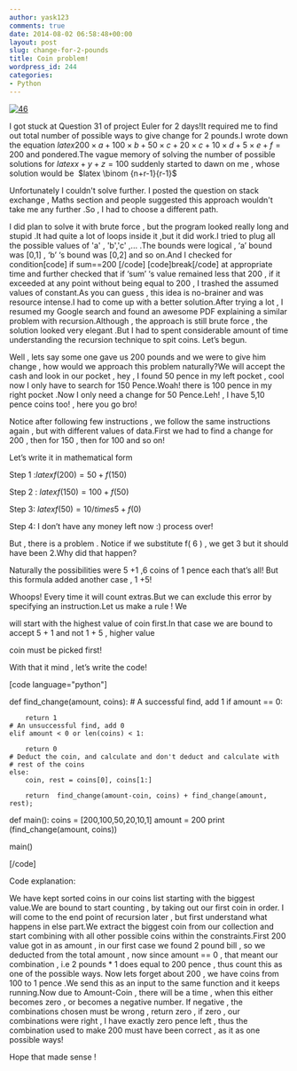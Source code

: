 ```yaml
---
author: yask123
comments: true
date: 2014-08-02 06:58:48+00:00
layout: post
slug: change-for-2-pounds
title: Coin problem!
wordpress_id: 244
categories:
- Python
---
```


[![46](http://yask007.files.wordpress.com/2014/08/46.jpg)](http://yask007.files.wordpress.com/2014/08/46.jpg)



I got stuck at Question 31 of project Euler for 2 days!It required me to find out total number of possible ways to give change for 2 pounds.I wrote down the equation $latex 200 \times a + 100 \times b + 50 \times c + 20\times c + 10 \times d + 5 \times e + f= 200$ and pondered.The vague memory of solving the number of possible solutions for $latex x + y + z =100$ suddenly started to dawn on me , whose solution would be  $latex \binom {n+r-1}{r-1}$

Unfortunately I couldn't solve further. I posted the question on stack exchange , Maths section and people suggested this approach wouldn't take me any further .So , I had to choose a different path.

I did plan to solve it with brute force , but the program looked really long and stupid .It had quite a lot of loops inside it ,but it did work.I tried to plug all the possible values of 'a' , 'b','c' ,... .The bounds were logical , ‘a’ bound was [0,1] , ‘b’ ‘s bound was [0,2] and so on.And I checked for condition[code] if sum==200 [/code]
[code]break[/code] at appropriate time and further checked that if ‘sum’ ‘s value remained less that 200 , if it exceeded at any point without being equal to 200 , I trashed the assumed values of constant.As you can guess , this idea is no-brainer and was resource  intense.I had to come up with a better solution.After trying a lot , I resumed my Google search and found an awesome PDF explaining a similar problem with recursion.Although , the approach is still brute force , the solution looked very elegant .But I had to spent considerable amount of time understanding the recursion technique to spit coins.
Let’s begun.

Well , lets say some one gave us 200 pounds and we were to give him change , how would we approach this problem
naturally?We will accept the cash and look in our pocket , hey , I found 50 pence in my left pocket , cool now I only have to search for 150 Pence.Woah! there is 100 pence in my right pocket .Now I only need a change for 50 Pence.Leh! , I have 5,10 pence coins too! , here you go bro!

Notice after following few instructions , we follow the same instructions again , but with different values of data.First we had to find a change for 200 , then for 150 , then for 100 and so on!

Let’s write it in mathematical form

Step 1 :$latex f(200)= 50 + f(150)$

Step 2 : $latex f(150)=100 + f(50)$

Step 3: $latex f(50)= 10 /times 5 + f( 0 )$

Step 4: I don’t have any money left now :) process over!

But , there is a problem . Notice if we substitute f( 6 ) , we get 3 but it should have been 2.Why did that happen?

Naturally the possibilities were 5 +1 ,6 coins of 1 pence each that’s all! But this formula added another case , 1 +5!

Whoops! Every time it will count extras.But we can exclude this error by specifying an instruction.Let us make a rule ! We

will start with the highest value of coin first.In that case we are bound to accept 5 + 1 and not 1 + 5 , higher value

coin must be picked first!

With that it mind , let’s write the code!

[code language="python"]

def find_change(amount, coins):
    # A successful find, add 1
    if amount == 0:

        return 1
    # An unsuccessful find, add 0
    elif amount < 0 or len(coins) < 1:

        return 0
    # Deduct the coin, and calculate and don't deduct and calculate with
    # rest of the coins
    else:
        coin, rest = coins[0], coins[1:]

        return  find_change(amount-coin, coins) + find_change(amount, rest);

def main():
    coins = [200,100,50,20,10,1]
    amount = 200
    print (find_change(amount, coins))

main()

[/code]

Code explanation:

We have kept sorted coins in our coins list starting with the biggest value.We are bound to start counting , by taking out our first coin in order.
I will come to the end point of recursion later , but first understand what happens in else part.We extract the biggest coin from our collection and start combining with all other possible coins within the constraints.First 200 value got in as amount , in our first case we found 2 pound bill , so we deducted from the total amount , now since amount == 0 , that meant our combination , i.e 2 pounds * 1 does equal to 200 pence , thus count this as one of the possible ways.
Now lets forget about 200 , we have coins from 100 to 1 pence .We send this as an input to the same function and it keeps running.Now due to Amount-Coin , there will be a time , when this either becomes zero , or becomes a negative number.
If negative , the combinations chosen must be wrong , return zero , if zero , our combinations were right , I have exactly zero pence left , thus the combination used to make 200 must have been correct , as it as one possible ways!

Hope that made sense !
